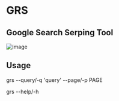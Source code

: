 # GRS
## Google Search Serping Tool

![image](https://github.com/Trabbit0ne/grs/blob/main/grs.gif?raw=true)

## Usage
grs --query/-q 'query' --page/-p PAGE <search>

grs --help/-h <Display help message>
